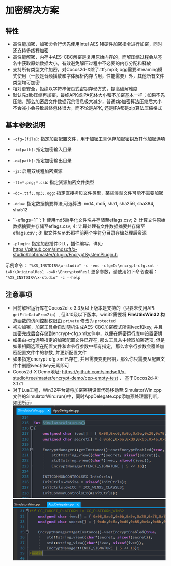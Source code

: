 # 加密解决方案

## 特性

* 高性能加密，加密命令行优先使用Intel AES NI硬件加密指令进行加密，同时还支持多线程加密
* 高性能解密，内存中AES-CBC解密是复用原始内存的，而解压缩过程会从签名中获取原始数据大小，有效避免解压过程中不必要的内存分配和释放
* 支持所有类型文件加密，对Cocos2d-X除了.ttf;.mp3;.ogg需要Streaming模式使用（一般是音频播放和字体解析内存占用，性能需要）外，其他所有文件类型均可加密
* 相对更安全，拒绝以字符串傻瓜式密钥存储方式，提高破解难度
* 默认先zlib压缩再加密，最终APK或iPA包体大小和不加密基本一样；如果不先压缩，那么加密后文件数据冗余信息极大减少，普通zip加密算法压缩后大小不会减小会导致最终包体很大，而不论是APK, 还是iPA都是zip算法压缩格式

## 基本参数说明

* ``-cfg=[file]``: 指定加密配置文件，用于加密工具保存加密密钥及其他加密选项
* ``-i=[path]``: 指定加密输入目录
* ``-o=[path]``: 指定加密输出目录
* ``-j2``:                  启用双线程加密资源
* ``-ft=*.png;*.csb``:      指定资源加密文件类型

* ``-dc=.ttf;.mp3;.ogg``:   指定直接拷贝文件类型，某些类型文件可能不需要加密
* ``-dda=``: 指定数据摘要算法,可选算法: md4, md5, sha1, sha256, sha384, sha512
* ``-eflags=1```: 1: 使用md5扁平化文件名并存储至eflags.csv; 2: 计算文件原始数据摘要并存储至eflags.csv; 4: 计算处理有文件数据摘要并存储至eflags.csv ; 8: 取文件名md5照样前两个字符分目录存储处理后资源
* ``-plugin``: 指定加密插件DLL，插件编写，详见: https://github.com/simdsoft/x-studio/blob/master/plugin/EncryptSystemPlugin.h

 示例命令： ``"%XS_INSTDIR%\x-studio" -c -enc -cfg=D:\encrypt-cfg.xml -i=D:\OriginalRes1 -o=D:\EncryptedRes1``
 更多参数，请使用如下命令查看： ``"%XS_INSTDIR%\x-studio" -c --help``

## 注意事项

* 目前解密运行库在Cocos2d-x-3.3及以上版本是支持的（只要未使用API: ``getFileDataFromZip``）, 但3.10及以下版本，win32需要将 **FileUtilsWin32** 构造函数的访问控制权限由 ``private`` 修改为 ``protected`` 
* 初次加密，加密工具会自动随机生成AES-CBC加密模式所需ivec和key, 并且加密完成后会存储到encrypt-cfg.xml文件中，以便在解密运行库中设置密钥
* 如果由-cfg选项指定的加密配置文件已存在, 那么工具从中读取加密选项, 但是如果相同选项在配置文件和命令行参数中都有指定，那么命令行参数会覆盖加密配置文件中的参数, 并更新配置文件
* 如果指定encrypt-cfg.xml已存在, 并且需要变更密钥，那么你只需要从配置文件中删除ivec和key元素即可
* Cocos2d-X Demo地址: https://github.com/simdsoft/x-studio/tree/master/encrypt-demo/cpp-empty-test ， 基于Cocos2d-X-3.17.1
* 对于Lua工程，Win32平台请将加密密钥设置代码移动至:SimulatorWin.cpp文件的SimulatorWin::run()中，同时AppDelegate.cpp添加预处理器判断，如图所示:  
  ![image](../assets/images/c4s1_01a.png)  
  ![image](../assets/images/c4s1_01b.png)

